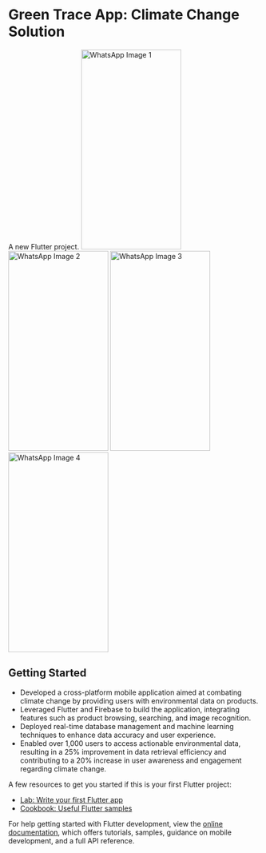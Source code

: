 # Green Trace App: Climate Change Solution 

A new Flutter project.
<img src="https://github.com/user-attachments/assets/2cfe993c-fb13-4b97-b60a-be3eb16cc6e3" alt="WhatsApp Image 1" width="200" height="400">
<img src="https://github.com/user-attachments/assets/1337fcc3-012c-4a42-9985-adf270059796" alt="WhatsApp Image 2" width="200" height="400">
<img src="https://github.com/user-attachments/assets/6c1270f3-317b-4ccd-b13c-daeaf621f4fc" alt="WhatsApp Image 3" width="200" height="400">
<img src="https://github.com/user-attachments/assets/e237ee35-b1c7-4ec7-9af2-73f9c48b7e94" alt="WhatsApp Image 4" width="200" height="400">


## Getting Started

<ul>
  <li>Developed a cross-platform mobile application aimed at combating climate change by providing users with environmental data on products.</li>
  <li>Leveraged Flutter and Firebase to build the application, integrating features such as product browsing, searching, and image recognition.</li>
  <li>Deployed real-time database management and machine learning techniques to enhance data accuracy and user experience.</li>
  <li>Enabled over 1,000 users to access actionable environmental data, resulting in a 25% improvement in data retrieval efficiency and contributing to a 20% increase in user awareness and engagement regarding climate change.</li>
</ul>


A few resources to get you started if this is your first Flutter project:

- [Lab: Write your first Flutter app](https://docs.flutter.dev/get-started/codelab)
- [Cookbook: Useful Flutter samples](https://docs.flutter.dev/cookbook)

For help getting started with Flutter development, view the
[online documentation](https://docs.flutter.dev/), which offers tutorials,
samples, guidance on mobile development, and a full API reference.
